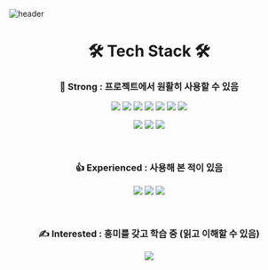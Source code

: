 ![header](https://capsule-render.vercel.app/api?type=soft&color=gradient&section=header&text=Kim%20Eun%20Hyeok&fontSize=90&animation=twinkling)

<h1 align="center">🛠 Tech Stack 🛠</h1>

<h3 align="center"> 💪 Strong : 프로젝트에서 원활히 사용할 수 있음 </h3>
<p align="center">
  <img src="https://img.shields.io/badge/JavaScript-F7DF1E?style=flat-square&logo=JavaScript&logoColor=white"/> 
  <img src="https://img.shields.io/badge/Node.js-339933?style=flat-square&logo=Node.js&logoColor=white"/> 
  <img src="https://img.shields.io/badge/MySQL-4479A1? style=flat-square&logo=MySQL&logoColor=white"/> 
  <img src="https://img.shields.io/badge/React-61DAFB?style=flat-square&logo=React&logoColor=white"/> 
  <img src="https://img.shields.io/badge/Express-000000?style=flat-square&logo=Express&logoColor=white"/>  
  <img src="https://img.shields.io/badge/Sequelize-52B0E7?style=flat-square&logo=Sequelize&logoColor=white"/> 
  <img src="https://img.shields.io/badge/JWT-000000?style=flat-square&logo=JSON Web Tokens&logoColor=white"/> 
</p>
<p align="center">
  <img src="https://img.shields.io/badge/AWS S3-E47911?style=flat-square&logo=Amazon AWS&logoColor=white"/>
  <img src="https://img.shields.io/badge/AWS CodePipeline-E47911?style=flat-square&logo=Amazon AWS&logoColor=white"/> 
  <img src="https://img.shields.io/badge/AWS CloudFront-E47911?style=flat-square&logo=Amazon AWS&logoColor=white"/>
</p>
<br/>
<h3 align="center"> 👍 Experienced : 사용해 본 적이 있음 </h3>
<p align="center">
  <img src="https://img.shields.io/badge/AWS EC2-E47911?style=flat-square&logo=Amazon AWS&logoColor=white"/> 
  <img src="https://img.shields.io/badge/AWS RDS-E47911?style=flat-square&logo=Amazon AWS&logoColor=white"/>
  <img src="https://img.shields.io/badge/AWS Route 53-E47911?style=flat-square&logo=Amazon AWS&logoColor=white"/>
</p>
<br/>
<h3 align="center"> ✍️ Interested : 흥미를 갖고 학습 중 (읽고 이해할 수 있음) </h3>
<p align="center">
  <img src="https://img.shields.io/badge/Jest-C21325?style=flat-square&logo=Jest&logoColor=white"/>
  <!--<img src="https://img.shields.io/badge/Docker-2496ED?style=flat-square&logo=Docker&logoColor=white"/>-->
</p>
